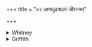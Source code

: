 +++
title = "०२ आगादुदगादयं जीवानाम्"

+++

<details><summary>Whitney</summary>

### Translation
2. This man hath come, hath arisen, hath gone unto the troop (*vrā́ta*)  
of the living; he hath become of sons the father and of men (*nṛ́*) the  
most fortunate.

### Notes
Ppp. has in **c** *abhūta* (for *abhūd u*), and in **d** *nṛṇām.*  
⌊Pronounce *ā́* *agād*.⌋
</details>

<details><summary>Griffith</summary>

He hath arisen and come once more, rejoined the band of those who live. May he become the sire of sons, and of all men most fortunate.
</details>
